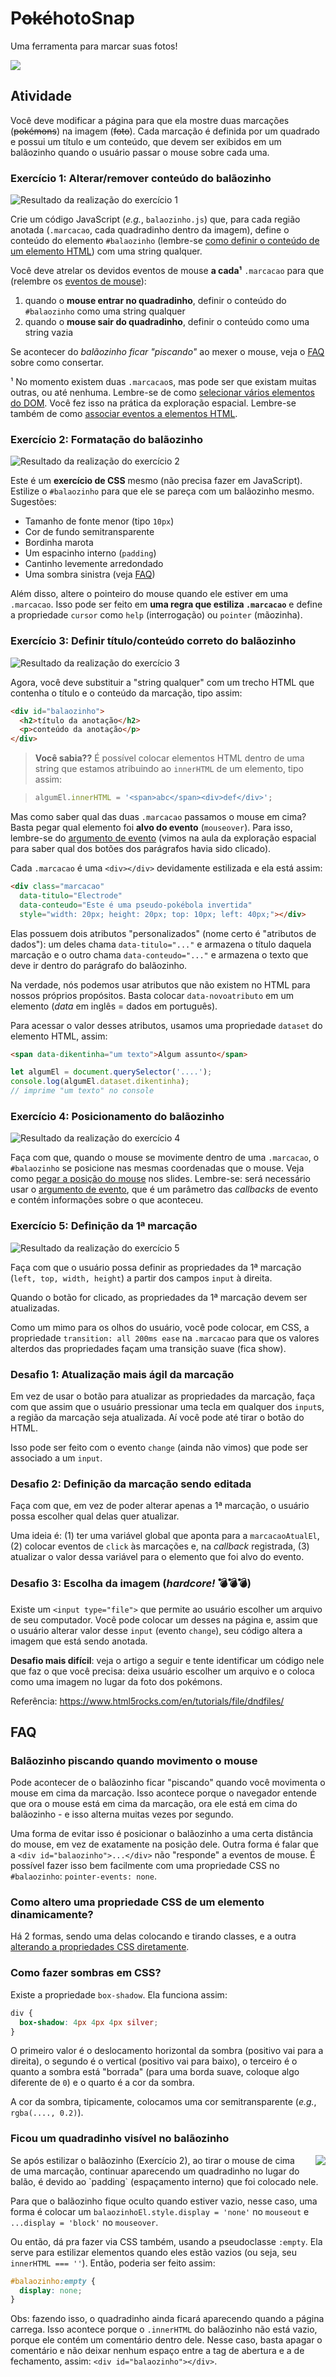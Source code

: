 # P~~oké~~hotoSnap

Uma ferramenta para marcar suas fotos!

![](img/resultado-final.png)

## Atividade

Você deve modificar a página para que ela mostre duas marcações
(~~pokémons~~) na imagem (~~foto~~). Cada marcação é definida por um
quadrado e possui um título e um conteúdo, que devem ser exibidos em
um balãozinho quando o usuário passar o mouse sobre cada uma.

### Exercício 1: Alterar/remover conteúdo do balãozinho

![Resultado da realização do exercício 1](img/exercicio-1.png)

Crie um código JavaScript (_e.g._, `balaozinho.js`) que, para cada região
anotada (`.marcacao`, cada quadradinho dentro da imagem), define o
conteúdo do elemento `#balaozinho` (lembre-se
[como definir o conteúdo de um elemento HTML][inner-html]) com uma
string qualquer.

Você deve atrelar os devidos eventos de mouse **a cada¹** `.marcacao`
para que (relembre os [eventos de mouse][eventos-de-mouse]):

1. quando o **mouse entrar no quadradinho**, definir o conteúdo do
   `#balaozinho` como uma string qualquer
1. quando o **mouse sair do quadradinho**, definir o conteúdo como
   uma string vazia

Se acontecer do _balãozinho ficar "piscando"_ ao mexer o mouse, veja o [FAQ](#faq)
sobre como consertar.


¹ No momento existem duas `.marcacao`s, mas pode ser que existam muitas
outras, ou até nenhuma. Lembre-se de como
[selecionar vários elementos do DOM][selecionar-varios]. Você fez isso na
prática da exploração espacial. Lembre-se também de como 
[associar eventos a elementos HTML][associar-eventos].

### Exercício 2: Formatação do balãozinho

![Resultado da realização do exercício 2](img/exercicio-2.png)

Este é um **exercício de CSS** mesmo (não precisa fazer em JavaScript). Estilize o `#balaozinho` para que ele se pareça com um balãozinho mesmo.
Sugestões:

- Tamanho de fonte menor (tipo `10px`)
- Cor de fundo semitransparente
- Bordinha marota
- Um espacinho interno (`padding`)
- Cantinho levemente arredondado
- Uma sombra sinistra (veja [FAQ](#faq))

Além disso, altere o pointeiro do mouse quando ele estiver 
em uma `.marcacao`. Isso pode ser feito em 
**uma regra que estiliza `.marcacao`** e define a propriedade 
`cursor` como `help` (interrogação) ou `pointer` (mãozinha).


### Exercício 3: Definir título/conteúdo correto do balãozinho

![Resultado da realização do exercício 3](img/exercicio-3.png)

Agora, você deve substituir a "string qualquer" com um trecho HTML que
contenha o título e o conteúdo da marcação, tipo assim:

```html
<div id="balaozinho">  
  <h2>título da anotação</h2>
  <p>conteúdo da anotação</p>
</div>
```

> **Você sabia??** É possível colocar elementos HTML dentro de uma string que
> estamos atribuindo ao `innerHTML` de um elemento, tipo assim:

> ~~~js
> algumEl.innerHTML = '<span>abc</span><div>def</div>';
> ~~~

Mas como saber qual das duas `.marcacao` passamos o mouse em cima?
Basta pegar qual elemento foi **alvo do evento** (`mouseover`). Para
isso, lembre-se do [argumento de evento][argumento-de-evento] (vimos
na aula da exploração espacial para saber qual dos botões dos parágrafos
havia sido clicado).


Cada `.marcacao` é uma `<div></div>` devidamente estilizada e ela
está assim:

```html
<div class="marcacao"
  data-titulo="Electrode"
  data-conteudo="Este é uma pseudo-pokébola invertida"
  style="width: 20px; height: 20px; top: 10px; left: 40px;"></div>
```

Elas possuem dois atributos "personalizados" (nome certo é "atributos de dados"):
um deles chama `data-titulo="..."` e armazena o título
daquela marcação e o outro chama `data-conteudo="..."` e armazena o 
texto que deve ir dentro do parágrafo do balãozinho.

Na verdade, nós podemos usar atributos que não existem no HTML para
nossos próprios propósitos. Basta colocar `data-novoatributo` em um
elemento (_data_ em inglês = dados em português).

Para acessar o valor desses atributos, usamos uma propriedade `dataset`
do elemento HTML, assim:

```html
<span data-dikentinha="um texto">Algum assunto</span>
```
```js
let algumEl = document.querySelector('....');
console.log(algumEl.dataset.dikentinha);
// imprime "um texto" no console
```


### Exercício 4: Posicionamento do balãozinho

![Resultado da realização do exercício 4](img/exercicio-4.png)

Faça com que, quando o mouse se movimente dentro de uma `.marcacao`,
o `#balaozinho` se posicione nas mesmas coordenadas que o mouse. Veja
como [pegar a posição do mouse][posicao-mouse] nos slides. Lembre-se:
será necessário usar o [argumento de evento][argumento-de-evento],
que é um parâmetro das _callbacks_ de evento e contém informações
sobre o que aconteceu.

### Exercício 5: Definição da 1ª marcação

![Resultado da realização do exercício 5](img/exercicio-5.png)

Faça com que o usuário possa definir as propriedades da 1ª marcação
(`left, top, width, height`) a partir dos campos `input` à direita.

Quando o botão for clicado, as propriedades da 1ª marcação devem ser
atualizadas.

Como um mimo para os olhos do usuário, você pode colocar, em CSS, a
propriedade `transition: all 200ms ease` na `.marcacao` para que os
valores alterdos das propriedades façam uma transição suave (fica show).


### Desafio 1: Atualização mais ágil da marcação

Em vez de usar o botão para atualizar as propriedades da marcação,
faça com que assim que o usuário pressionar uma tecla em qualquer dos
`input`s, a região da marcação seja atualizada. Aí você pode até tirar o
botão do HTML.

Isso pode ser feito com o evento `change` (ainda não vimos) que pode ser
associado a um `input`.


### Desafio 2: Definição da marcação sendo editada

Faça com que, em vez de poder alterar apenas a 1ª marcação, o usuário
possa escolher qual delas quer atualizar.

Uma ideia é: (1) ter uma variável global que aponta para a `marcacaoAtualEl`,
(2) colocar eventos de `click` às marcações e, na _callback_ registrada, (3)
atualizar o valor dessa variável para o elemento que foi alvo do evento.


### Desafio 3: Escolha da imagem (_hardcore!_ 💣💣💣)

Existe um `<input type="file">` que permite ao usuário escolher um arquivo
de seu computador. Você pode colocar um desses na página e, assim que o
usuário alterar valor desse `input` (evento `change`), seu código altera a
imagem que está sendo anotada.

**Desafio mais difícil**: veja o artigo a seguir e tente identificar um código
nele que faz o que você precisa: deixa usuário escolher um arquivo e
o coloca como uma imagem no lugar da foto dos pokémons.

Referência: https://www.html5rocks.com/en/tutorials/file/dndfiles/

## FAQ

### Balãozinho piscando quando movimento o mouse

Pode acontecer de o balãozinho ficar "piscando" quando você movimenta o
mouse em cima da marcação. Isso acontece porque o navegador entende
que ora o mouse está em cima da marcação, ora ele está em cima do
balãozinho - e isso alterna muitas vezes por segundo.

Uma forma de evitar isso é posicionar o balãozinho a uma certa distância
do mouse, em vez de exatamente na posição dele. Outra forma é falar que
a `<div id="balaozinho">...</div>` não "responde" a eventos de mouse.
É possível fazer isso bem facilmente com uma propriedade CSS no
`#balaozinho`: `pointer-events: none`.

### Como altero uma propriedade CSS de um elemento dinamicamente?

Há 2 formas, sendo uma delas colocando e tirando classes, e a outra
[alterando a propriedades CSS diretamente][alterando-estilo-via-js].

### Como fazer sombras em CSS?

Existe a propriedade `box-shadow`. Ela funciona assim:

```css
div {
  box-shadow: 4px 4px 4px silver;
}
```

O primeiro valor é o deslocamento horizontal da sombra (positivo vai para
a direita), o segundo é o vertical (positivo vai para baixo), o terceiro
é o quanto a sombra está "borrada" (para uma borda suave, coloque algo
diferente de `0`) e o quarto é a cor da sombra.

A cor da sombra, tipicamente, colocamos uma cor semitransparente
(_e.g._, `rgba(...., 0.2)`).


### Ficou um quadradinho visível no balãozinho

<img src="img/empty.png" style="float: right; margin-left: 1em; margin-bottom: 1em;">
Se após estilizar o balãozinho (Exercício 2), ao tirar o mouse
de cima de uma marcação, continuar aparecendo um quadradinho
no lugar do balão, é devido ao `padding` (espaçamento interno)
que foi colocado nele.

Para que o balãozinho fique oculto quando estiver vazio, nesse
caso, uma forma é colocar um `balaozinhoEl.style.display = 'none'` no `mouseout` e `...display = 'block'` no `mouseover`.

Ou então, dá pra fazer via CSS também, usando a pseudoclasse 
`:empty`. Ela serve para estilizar elementos quando eles estão
vazios (ou seja, seu `innerHTML === ''`). Então, poderia ser
feito assim:

```css
#balaozinho:empty {
  display: none;
}
```

Obs: fazendo isso, o quadradinho ainda ficará aparecendo quando
a página carrega. Isso acontece porque o `.innerHTML` do balãozinho
não está vazio, porque ele contém um comentário dentro dele.
Nesse caso, basta apagar o comentário e não deixar nenhum espaço
entre a tag de abertura e a de fechamento, assim: `<div id="balaozinho"></div>`.

[inner-html]: https://fegemo.github.io/cefet-front-end/classes/js2/#alterando-o-conteudo
[selecionar-varios]: https://fegemo.github.io/cefet-front-end/classes/js2/#selecionando-varios-elementos
[posicao-mouse]: https://fegemo.github.io/cefet-front-end/classes/js3/#posicao-mouse
[alterando-estilo-via-js]: https://fegemo.github.io/cefet-front-end/classes/js3/#estilizando-elementos-dinamicamente
[associar-eventos]: https://fegemo.github.io/cefet-front-end/classes/js1/#evento-clique
[eventos-de-mouse]: https://fegemo.github.io/cefet-front-end/classes/js3/#eventos-de-mouse
[argumento-de-evento]: https://fegemo.github.io/cefet-front-end/classes/js2/#argumento-de-click